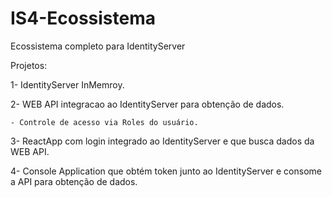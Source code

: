 # IS4-Ecossistema

Ecossistema completo para IdentityServer

Projetos:

1- IdentityServer InMemroy.

2- WEB API integracao ao IdentityServer para obtenção de dados.

	- Controle de acesso via Roles do usuário.
	
3- ReactApp com login integrado ao IdentityServer e que busca dados da WEB API.

4- Console Application que obtém token junto ao IdentityServer e consome a API para obtenção de dados.
